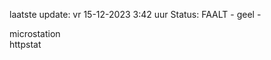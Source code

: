 laatste update: 
vr 15-12-2023  3:42   uur 
Status: FAALT - geel - 
<div class="service Y">microstation</div><div class="service G">httpstat</div>